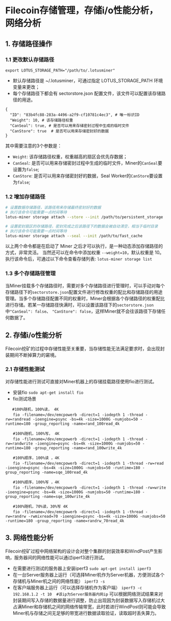 # Filecoin存储管理，存储i/o性能分析，网络分析
## 1. 存储路径操作
### 1.1  更改默认存储路径
`export LOTUS_STORAGE_PATH="/path/to/.lotusminer"`
- 默认存储路径是 ~/.lotusminer，可通过指定 LOTUS_STORAGE_PATH 环境变量来更改；
- 每个存储路径下都会有 sectorstore.json 配置文件，该文件可以配置该存储路径的用途。
```
{
  "ID": "83b4fc88-283a-4496-a2f9-cf10781c4ec3", # 唯一标识ID
  "Weight": 10, # 该存储路径权重
  "CanSeal": true, # 是否可以用来存储密封过程中生成的临时文件
  "CanStore": true  # 是否可以用来存储密封好的数据
}
```
其中需要注意的3个参数是：
- `Weight`: 该存储路径权重，权重越高的扇区会优先存数据；
- `CanSeal`: 是否可以用来存储密封过程中生成的临时文件，Miner的`CanSeal`要设置为`false`;
- `CanStore`: 是否可以用来存储密封好的数据，Seal Worker的`CanStore`要设置为`false`;

### 1.2 增加存储路径
```sh
# 设置数据存储路径，该路径用来存储最终密封好的数据
# 执行该命令可能需要一点时间等待
lotus-miner storage attach --store --init /path/to/persistent_storage

# 设置密封扇区的存储路径，密封完成之后该路径下的数据会被自动清空，相当于临时目录
# 执行该命令可能需要一点时间等待
lotus-miner storage attach --seal --init /path/to/fast_cache
```
以上两个命令都是在启动了 Miner 之后才可以执行，是一种动态添加存储路径的方式，非常灵活。 当然还可以在命令中添加权重 `--weight=10`，默认权重是 10。 执行该命令后，可通过以下命令查看存储列表:
`lotus-miner storage list`

### 1.3 多个存储路径管理
当Miner挂载多个存储路径时，需要对多个存储路径进行管理时，可以手动对每个存储路径下的`sectorstore.json`配置文件进行修改权重的配比和存储路径的用途管理。当多个存储路径配置不同的权重时，Miner会根据各个存储路径的权重配比进行存储。若某一存储路径快满时，可以设置该路径下的`sectorstore.json`中`"CanSeal": false`、 `"CanStore": false`，这样Miner就不会往该路径下存储任何数据了。

## 2. 存储i/o性能分析
Filecoin挖矿的过程中存储性能至关重要，当存储性能无法满足要求时，会出现封装期间不断掉算力的窘境。
### 2.1 存储性能测试
对存储性能进行测试可直接对Miner机器上的存储挂载路径使用fio进行测试。
- 安装fio
`sudo apt-get install fio`
- fio测试场景
```
   #100%随机，100%读， 4K
　　fio -filename=/dev/emcpowerb -direct=1 -iodepth 1 -thread -rw=randread -ioengine=psync -bs=4k -size=1000G -numjobs=50 -runtime=180 -group_reporting -name=rand_100read_4k

　　#100%随机，100%写， 4K
　　fio -filename=/dev/emcpowerb -direct=1 -iodepth 1 -thread -rw=randwrite -ioengine=psync -bs=4k -size=1000G -numjobs=50 -runtime=180 -group_reporting -name=rand_100write_4k

　　#100%顺序，100%读 ，4K
　　fio -filename=/dev/emcpowerb -direct=1 -iodepth 1 -thread -rw=read -ioengine=psync -bs=4k -size=1000G -numjobs=50 -runtime=180 -group_reporting -name=sqe_100read_4k

　　#100%顺序，100%写 ，4K
　　fio -filename=/dev/emcpowerb -direct=1 -iodepth 1 -thread -rw=write -ioengine=psync -bs=4k -size=1000G -numjobs=50 -runtime=180 -group_reporting -name=sqe_100write_4k

　　#100%随机，70%读，30%写 4K
　　fio -filename=/dev/emcpowerb -direct=1 -iodepth 1 -thread -rw=randrw -rwmixread=70 -ioengine=psync -bs=4k -size=1000G -numjobs=50 -runtime=180 -group_reporting -name=randrw_70read_4k
```
## 3. 网络性能分析
Filecoin挖矿过程中网络架构的设计会对整个集群的封装效率和WindPost产生影响，服务器间的网络性能可以通过iperf3进行测试。
- 在需要进行测试的服务器上安装iperf3
`sudo apt-get install iperf3`
- 在一台Server服务器上运行（可选择Miner机作为Server机器，方便测试各个存储机与Miner机之间的网络性能）
`iperf3 -s`
- 在客户端服务器上运行（可以选择存储机作为客户端）
`iperf3 -c 192.168.1.2 -t 10  #该ip为Server服务器内网ip`
可以根据网络测试结果来对封装期间写入存储的数据量进行调整，防止出现因为封装数据写入存储机过大占满Miner和存储机之间的网络传输带宽，此时若进行WindPost则可能会导致Miner机与存储之间无足够的带宽进行数据读取验证，读取超时丢失算力。